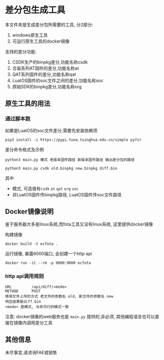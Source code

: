 # 差分包生成工具

本文件夹是生成差分包所需要的工具, 分2部分:
1. windows原生工具
2. 可运行原生工具的docker镜像

支持的差分功能:
1. CSDK生产的binpkg差分,功能名称csdk
2. 合宙系列AT固件的差分,功能名称at
3. QAT系列固件的差分,功能名称qat
4. LuatOS固件的soc文件之间的差分,功能名称soc
5. 原始SDK的binpkg差分,功能名称org

## 原生工具的用法

### 通过脚本跑

如果是LuatOS的soc文件差分,需要先安装依赖项

```
pip3 install -i https://pypi.tuna.tsinghua.edu.cn/simple py7zr
```

差分命令格式及示例

```
python3 main.py 模式 老版本固件路径 新版本固件路径 输出差分包的路径

python3 main.py csdk old.binpkg new.binpkg diff.bin
```

其中
* 模式, 可选值有`csdk` `at` `qat` `org` `soc`
* 非LuatOS固件传binpkg路径, LuatOS固件传soc文件路径

## Docker镜像说明

鉴于服务器大多是linux系统,而fota工具又没有linux系统, 这里提供docker镜像

构建镜像
```
docker build -t ecfota .
```

运行镜像, 暴露9000端口, 会创建一个http api
```
docker run -it --rm -p 9000:9000 ecfota
```

### http api调用规则

```
URL         /api/diff/<mode>
METHOD      POST
使用文件上传的方式 老文件的参数名 old, 新文件的参数名 new
响应结果是diff.bin
<mode> 是模式, 与命令行的模式一致
```

注意: docker镜像的web服务也是 `main.py` 提供的,非必须, 其他编程语言也可以直接在镜像内调用差分工具

## 其他信息

未尽事宜,请咨询FAE或销售
